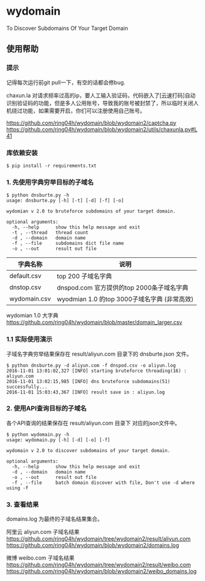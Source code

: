 # wydomain
To Discover Subdomains Of Your Target Domain

## 使用帮助
### 提示
记得每次运行前git pull一下，有空的话都会修bug.   
   
chaxun.la 对请求频率过高的ip，要人工输入验证码，代码嵌入了[云速打码]自动识别验证码的功能，但是多人公用账号，导致我的账号被封禁了，所以临时关闭人机绕过功能，如果需要开启，你们可以注册使用自己账号。    
   
https://github.com/ring04h/wydomain/blob/wydomain2/captcha.py   
https://github.com/ring04h/wydomain/blob/wydomain2/utils/chaxunla.py#L41   
   
### 库依赖安装
```
$ pip install -r requirements.txt	
```

### 1. 先使用字典穷举目标的子域名
```
$ python dnsburte.py -h
usage: dnsburte.py [-h] [-t] [-d] [-f] [-o]

wydomian v 2.0 to bruteforce subdomains of your target domain.

optional arguments:
  -h, --help      show this help message and exit
  -t , --thread   thread count
  -d , --domain   domain name
  -f , --file     subdomains dict file name
  -o , --out      result out file
```
   
| 字典名称 | 说明 |
| --- | --- |
| default.csv | top 200 子域名字典 |
| dnstop.csv | dnspod.com 官方提供的top 2000条子域名字典 |
| wydomain.csv | wyodmian 1.0 的top 3000子域名字典 (非常高效) |
    
wydomian 1.0 大字典    
https://github.com/ring04h/wydomain/blob/master/domain_larger.csv   
   
### 1.1 实际使用演示
子域名字典穷举结果保存在 result/aliyun.com 目录下的 dnsburte.json 文件。   
   
```
$ python dnsburte.py -d aliyun.com -f dnspod.csv -o aliyun.log
2016-11-01 13:01:02,327 [INFO] starting bruteforce threading(16) : aliyun.com
2016-11-01 13:02:15,985 [INFO] dns bruteforce subdomains(51) successfully...
2016-11-01 15:03:43,367 [INFO] result save in : aliyun.log
```
   
### 2. 使用API查询目标的子域名
各个API查询的结果保存在 result/aliyun.com 目录下 对应的json文件中。   
   
```
$ python wydomain.py -h
usage: wydomain.py [-h] [-d] [-o] [-f]

wydomain v 2.0 to discover subdomains of your target domain.

optional arguments:
  -h, --help      show this help message and exit
  -d , --domain   domain name
  -o , --out      result out file
  -f , --file     batch domain discover with file, Don't use -d where using -f
```

### 3. 查看结果
domains.log 为最终的子域名结果集合。   
   
阿里云 aliyun.com 子域名结果    
https://github.com/ring04h/wydomain/tree/wydomain2/result/aliyun.com    
https://github.com/ring04h/wydomain/blob/wydomain2/domains.log    
   
微博 weibo.com 子域名结果   
https://github.com/ring04h/wydomain/tree/wydomain2/result/weibo.com
https://github.com/ring04h/wydomain/blob/wydomain2/weibo_domains.log   
